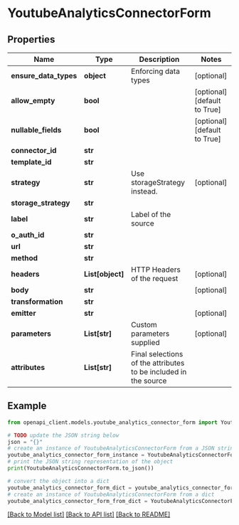 # YoutubeAnalyticsConnectorForm


## Properties

Name | Type | Description | Notes
------------ | ------------- | ------------- | -------------
**ensure_data_types** | **object** | Enforcing data types | [optional] 
**allow_empty** | **bool** |  | [optional] [default to True]
**nullable_fields** | **bool** |  | [optional] [default to True]
**connector_id** | **str** |  | 
**template_id** | **str** |  | 
**strategy** | **str** | Use storageStrategy instead. | [optional] 
**storage_strategy** | **str** |  | 
**label** | **str** | Label of the source | 
**o_auth_id** | **str** |  | 
**url** | **str** |  | 
**method** | **str** |  | 
**headers** | **List[object]** | HTTP Headers of the request | [optional] 
**body** | **str** |  | [optional] 
**transformation** | **str** |  | 
**emitter** | **str** |  | [optional] 
**parameters** | **List[str]** | Custom parameters supplied | [optional] 
**attributes** | **List[str]** | Final selections of the attributes to be included in the source | 

## Example

```python
from openapi_client.models.youtube_analytics_connector_form import YoutubeAnalyticsConnectorForm

# TODO update the JSON string below
json = "{}"
# create an instance of YoutubeAnalyticsConnectorForm from a JSON string
youtube_analytics_connector_form_instance = YoutubeAnalyticsConnectorForm.from_json(json)
# print the JSON string representation of the object
print(YoutubeAnalyticsConnectorForm.to_json())

# convert the object into a dict
youtube_analytics_connector_form_dict = youtube_analytics_connector_form_instance.to_dict()
# create an instance of YoutubeAnalyticsConnectorForm from a dict
youtube_analytics_connector_form_from_dict = YoutubeAnalyticsConnectorForm.from_dict(youtube_analytics_connector_form_dict)
```
[[Back to Model list]](../README.md#documentation-for-models) [[Back to API list]](../README.md#documentation-for-api-endpoints) [[Back to README]](../README.md)


